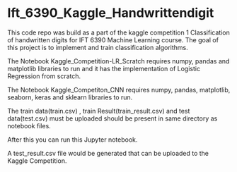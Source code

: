 # Ift_6390_Kaggle_Handwrittendigit

This code repo was build as a part of the kaggle competition 1 Classification of handwritten digits for IFT 6390 Machine Learning course. The goal of this project is to implement and train classification algorithms. 

The Notebook Kaggle_Competition-LR_Scratch requires numpy, pandas and matplotlib libraries to run and it has the implementation of Logistic Regression from scratch.

The Notebook Kaggle_Competiton_CNN requires numpy, pandas, matplotlib, seaborn, keras and sklearn libraries to run.

The train data(train.csv) , train Result(train_result.csv) and test data(test.csv) must be uploaded should be present in same directory as notebook files.

After this you can run this Jupyter notebook.

A test_result.csv file would be generated that can be uploaded to the Kaggle Competition.
